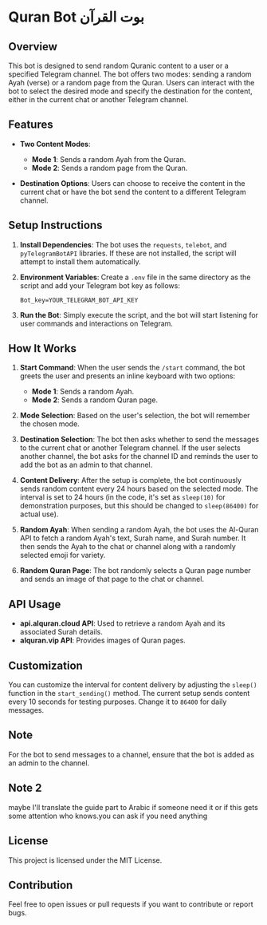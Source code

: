 # Quran Bot بوت القرآن

## Overview

This bot is designed to send random Quranic content to a user or a specified Telegram channel. The bot offers two modes: sending a random Ayah (verse) or a random page from the Quran. Users can interact with the bot to select the desired mode and specify the destination for the content, either in the current chat or another Telegram channel.

## Features

- **Two Content Modes**: 
  - **Mode 1**: Sends a random Ayah from the Quran.
  - **Mode 2**: Sends a random page from the Quran.
  
- **Destination Options**: Users can choose to receive the content in the current chat or have the bot send the content to a different Telegram channel.

## Setup Instructions

1. **Install Dependencies**: The bot uses the `requests`, `telebot`, and `pyTelegramBotAPI` libraries. If these are not installed, the script will attempt to install them automatically.
  
2. **Environment Variables**: Create a `.env` file in the same directory as the script and add your Telegram bot key as follows:
   ```
   Bot_key=YOUR_TELEGRAM_BOT_API_KEY
   ```

3. **Run the Bot**: Simply execute the script, and the bot will start listening for user commands and interactions on Telegram.

## How It Works

1. **Start Command**: When the user sends the `/start` command, the bot greets the user and presents an inline keyboard with two options:
   - **Mode 1**: Sends a random Ayah.
   - **Mode 2**: Sends a random Quran page.

2. **Mode Selection**: Based on the user's selection, the bot will remember the chosen mode.

3. **Destination Selection**: The bot then asks whether to send the messages to the current chat or another Telegram channel. If the user selects another channel, the bot asks for the channel ID and reminds the user to add the bot as an admin to that channel.

4. **Content Delivery**: After the setup is complete, the bot continuously sends random content every 24 hours based on the selected mode. The interval is set to 24 hours (in the code, it's set as `sleep(10)` for demonstration purposes, but this should be changed to `sleep(86400)` for actual use).

5. **Random Ayah**: When sending a random Ayah, the bot uses the Al-Quran API to fetch a random Ayah's text, Surah name, and Surah number. It then sends the Ayah to the chat or channel along with a randomly selected emoji for variety.

6. **Random Quran Page**: The bot randomly selects a Quran page number and sends an image of that page to the chat or channel.

## API Usage

- **api.alquran.cloud API**: Used to retrieve a random Ayah and its associated Surah details.
- **alquran.vip API**: Provides images of Quran pages.

## Customization

You can customize the interval for content delivery by adjusting the `sleep()` function in the `start_sending()` method. The current setup sends content every 10 seconds for testing purposes. Change it to `86400` for daily messages.

## Note

For the bot to send messages to a channel, ensure that the bot is added as an admin to the channel.
## Note 2 
maybe I'll translate the guide part to Arabic if someone need it or if this gets some attention who knows.you can ask if you need anything 
## License

This project is licensed under the MIT License.


## Contribution

Feel free to open issues or pull requests if you want to contribute or report bugs.